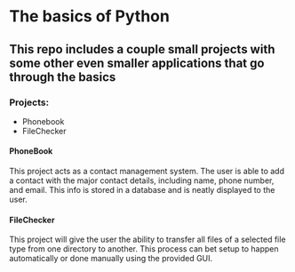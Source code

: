 # The basics of Python
## This repo includes a couple small projects with some other even smaller applications that go through the basics

### Projects:
- Phonebook
- FileChecker

#### PhoneBook
This project acts as a contact management system. The user is able to add a contact with the major contact details, including name, phone number, and email.
This info is stored in a database and is neatly displayed to the user.

#### FileChecker
This project will give the user the ability to transfer all files of a selected file type from one directory to another.
This process can bet setup to happen automatically or done manually using the provided GUI.
